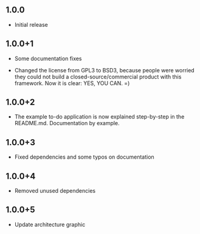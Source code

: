 ## 1.0.0

* Initial release

## 1.0.0+1

* Some documentation fixes

* Changed the license from GPL3 to BSD3, because people were worried they could not build a closed-source/commercial product with this framework. Now it is clear: YES, YOU CAN. =)

## 1.0.0+2

* The example to-do application is now explained step-by-step in the README.md. Documentation by example.

## 1.0.0+3

* Fixed dependencies and some typos on documentation

## 1.0.0+4

* Removed unused dependencies

## 1.0.0+5

* Update architecture graphic
